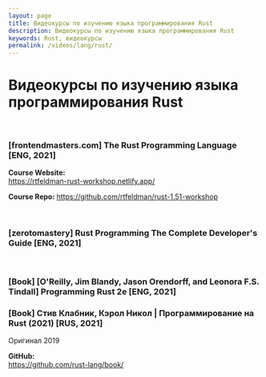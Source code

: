 ```yaml
---
layout: page
title: Видеокурсы по изучению языка программирования Rust
description: Видеокурсы по изучению языка программирования Rust
keywords: Rust, видеокурсы
permalink: /videos/lang/rust/
---
```


# Видеокурсы по изучению языка программирования Rust

<br/>

### [frontendmasters.com] The Rust Programming Language [ENG, 2021]

**Course Website:**  
https://rtfeldman-rust-workshop.netlify.app/

**Course Repo:**
https://github.com/rtfeldman/rust-1.51-workshop

<br/>

### [zerotomastery] Rust Programming The Complete Developer's Guide [ENG, 2021]

<br/>

### [Book] [O'Reilly, Jim Blandy, Jason Orendorff, and Leonora F.S. Tindall] Programming Rust 2e [ENG, 2021]

### [Book] Стив Клабник, Кэрол Никол | Программирование на Rust (2021) [RUS, 2021]

Оригинал 2019

**GitHub:**  
https://github.com/rust-lang/book/
